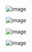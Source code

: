 ![image](https://github.com/user-attachments/assets/5c623a7e-b6fb-41b7-b07f-2853c4e141a7)

![image](https://github.com/user-attachments/assets/ed387112-a316-4580-87c0-9b549d2f406f)

![image](https://github.com/user-attachments/assets/3b0f8eee-65e6-4b4e-bb11-d27abc8dde2d)

![image](https://github.com/user-attachments/assets/e3c8ef6b-2c1f-4fe8-a7b2-d23b9a3800c1)


